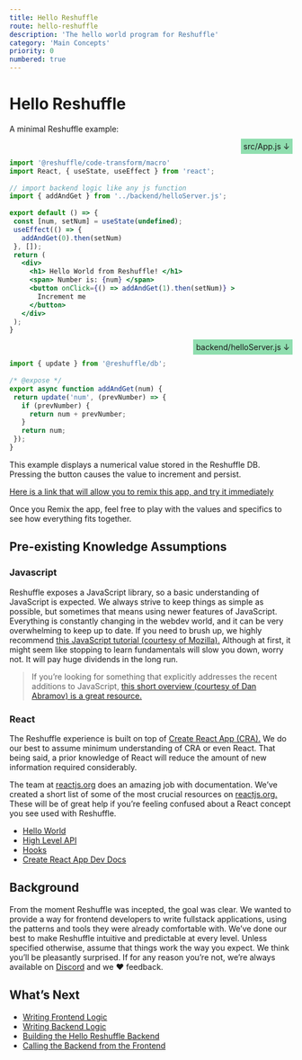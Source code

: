 ```yaml
---
title: Hello Reshuffle
route: hello-reshuffle
description: 'The hello world program for Reshuffle'
category: 'Main Concepts'
priority: 0
numbered: true
---
```


# Hello Reshuffle
A minimal Reshuffle example:

<div style="text-align: right;"><span style="padding: 1%; background-color: rgba(35, 191, 98, 0.5)"> src/App.js  ↓</span></div>

```jsx
import '@reshuffle/code-transform/macro'
import React, { useState, useEffect } from 'react';
 
// import backend logic like any js function
import { addAndGet } from '../backend/helloServer.js';
 
export default () => {
 const [num, setNum] = useState(undefined);
 useEffect(() => {
   addAndGet(0).then(setNum)
 }, []);
 return (
   <div>
     <h1> Hello World from Reshuffle! </h1>
     <span> Number is: {num} </span>
     <button onClick={() => addAndGet(1).then(setNum)} >
       Increment me
     </button>
   </div>
 );
}
```

<div style="text-align: right;"><span style="padding: 1%; background-color: rgba(35, 191, 98, 0.5)"> backend/helloServer.js  ↓</span></div>

```jsx
import { update } from '@reshuffle/db';
 
/* @expose */
export async function addAndGet(num) {
 return update('num', (prevNumber) => {
   if (prevNumber) {
     return num + prevNumber;
   }
   return num;
 });
}
```

This example displays a numerical value stored in the Reshuffle DB. Pressing the button causes the value to increment and persist.

[Here is a link that will allow you to remix this app, and try it immediately](https://reshuffle.com/template/counter-hooks)

Once you Remix the app, feel free to play with the values and specifics to see how everything fits together.

## Pre-existing Knowledge Assumptions

### Javascript

Reshuffle exposes a JavaScript library, so a basic understanding of JavaScript is expected. We always strive to keep things as simple as possible, but sometimes that means using newer features of JavaScript. Everything is constantly changing in the webdev world, and it can be very overwhelming to keep up to date. If you need to brush up, we highly recommend [this JavaScript tutorial (courtesy of Mozilla).](https://developer.mozilla.org/en-US/docs/Web/JavaScript/A_re-introduction_to_JavaScript) 
Although at first, it might seem like stopping to learn fundamentals will slow you down, worry not. It will pay huge dividends in the long run.

> If you’re looking for something that explicitly addresses the recent additions to JavaScript, [this short overview (courtesy of Dan Abramov) is a great resource.](https://gist.github.com/gaearon/683e676101005de0add59e8bb345340c)

### React

The Reshuffle experience is built on top of [Create React App (CRA).](https://github.com/facebook/create-react-app) We do our best to assume minimum understanding of CRA or even React. That being said, a prior knowledge of React will reduce the amount of new information required considerably. 

The team at [reactjs.org](http://reactjs.org) does an amazing job with documentation. We’ve created a short list of some of the most crucial resources on [reactjs.org.](http://reactjs.org) These will be of great help if you’re feeling confused about a React concept you see used with Reshuffle.

* [Hello World](https://reactjs.org/docs/hello-world.html)
* [High Level API](https://reactjs.org/docs/react-api.html)
* [Hooks](https://reactjs.org/docs/hooks-intro.html)
* [Create React App Dev Docs](https://create-react-app.dev/docs/documentation-intro)

## Background

From the moment Reshuffle was incepted, the goal was clear. We wanted to provide a way for frontend developers to write fullstack applications, using the patterns and tools they were already comfortable with. We’ve done our best to make Reshuffle intuitive and predictable at every level. Unless specified otherwise, assume that things work the way you expect. We think you’ll be pleasantly surprised. If for any reason you’re not, we’re always available on [Discord](https://discord.gg/M8CC5hy) and we ❤️ feedback.

## What’s Next

* [Writing Frontend Logic](./writing-frontend-logic)
* [Writing Backend Logic](./writing-backend-logic)
* [Building the Hello Reshuffle Backend](./building-the-hello-reshuffle-backend)
* [Calling the Backend from the Frontend](./calling-the-backend-from-the-frontend)
